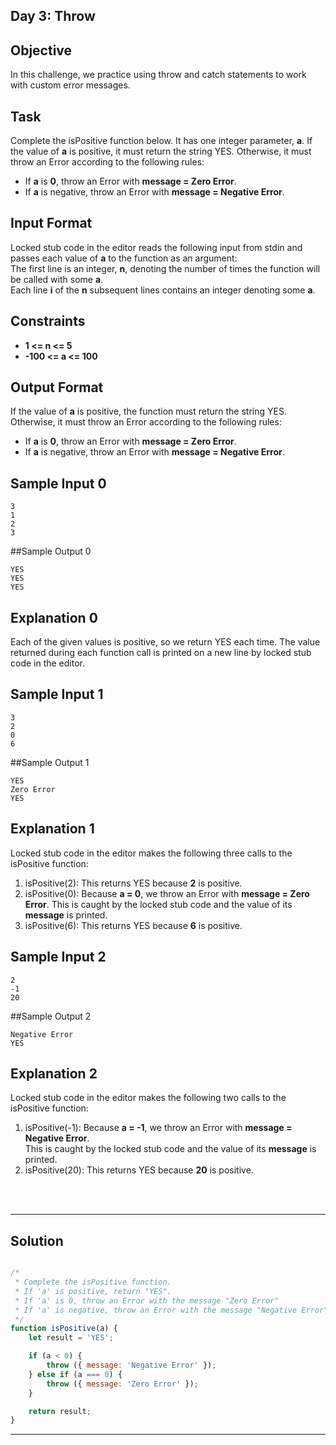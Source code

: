 ## Day 3: Throw
## Objective

In this challenge, we practice using throw and catch statements to work with custom error messages.


## Task

Complete the isPositive function below. It has one integer parameter, **a**. If the value of **a** is positive, it must return the string YES. Otherwise, it must throw an Error according to the following rules:

- If **a** is **0**, throw an Error with  **message = Zero Error**.
- If **a** is negative, throw an Error with  **message = Negative Error**.

 
## Input Format

Locked stub code in the editor reads the following input from stdin and passes each value of **a** to the function as an argument: <br/>
The first line is an integer, **n**, denoting the number of times the function will be called with some **a**.<br/> 
Each line **i** of the **n** subsequent lines contains an integer denoting some **a**.

 
## Constraints
- **1 <= n <= 5**
- **-100 <= a <= 100**


## Output Format

If the value of **a** is positive, the function must return the string YES. Otherwise, it must throw an Error according to the following rules:

- If **a** is **0**, throw an Error with  **message = Zero Error**.
- If **a** is negative, throw an Error with  **message = Negative Error**.


## Sample Input 0

```
3
1
2
3
```


##Sample Output 0

```
YES
YES
YES
```


## Explanation 0

Each of the given values is positive, so we return YES each time. The value returned during each function call is printed on a new line by locked stub code in the editor.


## Sample Input 1

```
3
2
0
6
```


##Sample Output 1

```
YES
Zero Error
YES
```


## Explanation 1

Locked stub code in the editor makes the following three calls to the isPositive function:

1. isPositive(2): This returns YES because **2** is positive.
2. isPositive(0): Because **a = 0**, we throw an Error with **message = Zero Error**. This is caught by the locked stub code and the value of its **message** is printed.
3. isPositive(6): This returns YES because **6** is positive.


## Sample Input 2

```
2
-1
20
```


##Sample Output 2

```
Negative Error
YES
```


## Explanation 2

Locked stub code in the editor makes the following two calls to the isPositive function:

1. isPositive(-1): Because **a = -1**, we throw an Error with **message = Negative Error**.<br/>This is caught by the locked stub code and the value of its **message** is printed.
2. isPositive(20): This returns YES because **20** is positive.

<br/>
<br/>

---

## Solution

```javascript

/*
 * Complete the isPositive function.
 * If 'a' is positive, return "YES".
 * If 'a' is 0, throw an Error with the message "Zero Error"
 * If 'a' is negative, throw an Error with the message "Negative Error"
 */
function isPositive(a) {
    let result = 'YES';

    if (a < 0) {
        throw ({ message: 'Negative Error' });
    } else if (a === 0) {
        throw ({ message: 'Zero Error' });
    }

    return result;
}


```

---



